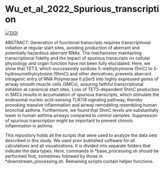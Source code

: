 # Wu_et_al_2022_Spurious_transcription

[![DOI](https://zenodo.org/badge/552852940.svg)](https://zenodo.org/badge/latestdoi/552852940)

ABSTRACT:
Generation of functional transcripts requires transcriptional initiation at regular start sites, avoiding production of aberrant and potentially hazardous aberrant RNAs. The mechanisms maintaining transcriptional fidelity and the impact of spurious transcripts on cellular physiology and organ function have not been fully elucidated. Here, we show that TET3, which successively oxidizes 5-methylcytosine (5mC) to 5-hydroxymethylcytosine (5hmC) and other derivatives, prevents aberrant intragenic entry of RNA Polymerase II pSer5 into highly expressed genes of airway smooth muscle cells (SMCs), assuring faithful transcriptional initiation at canonical start sites. Loss of TET3-dependent 5hmC production in SMCs results in accumulation of spurious transcripts, which stimulate the endosomal nucleic acid-sensing TLR7/8 signaling pathway, thereby provoking massive inflammation and airway remodeling resembling human bronchial asthma. Furthermore, we found that 5hmC levels are substantially lower in human asthma airways compared to control samples. Suppression of spurious transcription might be important to prevent chronic inflammation in asthma.

This repository holds all the scripts that were used to analyze the data sets described in this study. We used prior bublished software for all calculations and all visualizations. It is divided into separate folders that indicate the data types. Here, commands in *base_processing.sh should be performed first, sometimes followed by those in *downstream_processing.sh. Remaining scripts contain helper functions.
